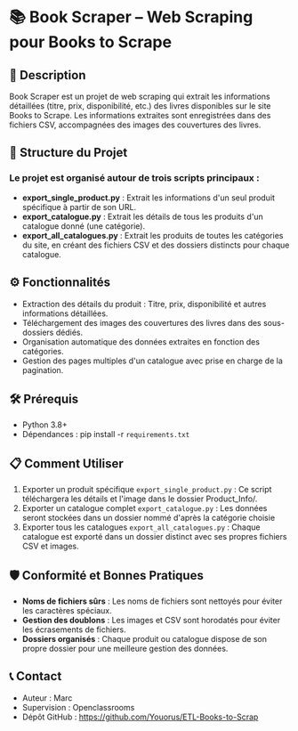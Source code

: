 # 📚 Book Scraper – Web Scraping pour Books to Scrape

## 📄 Description

Book Scraper est un projet de web scraping qui extrait les informations détaillées (titre, prix, disponibilité, etc.) des livres disponibles sur le site Books to Scrape.
Les informations extraites sont enregistrées dans des fichiers CSV, accompagnées des images des couvertures des livres.


## 📁 Structure du Projet

### Le projet est organisé autour de trois scripts principaux :

* **export_single_product.py** : Extrait les informations d'un seul produit spécifique à partir de son URL.
* **export_catalogue.py** : Extrait les détails de tous les produits d'un catalogue donné (une catégorie).
* **export_all_catalogues.py** : Extrait les produits de toutes les catégories du site, en créant des fichiers CSV et des dossiers distincts pour chaque catalogue.

## ⚙️ Fonctionnalités

* Extraction des détails du produit : Titre, prix, disponibilité et autres informations détaillées.
* Téléchargement des images des couvertures des livres dans des sous-dossiers dédiés.
* Organisation automatique des données extraites en fonction des catégories.
* Gestion des pages multiples d'un catalogue avec prise en charge de la pagination.

## 🛠️ Prérequis

* Python 3.8+
* Dépendances : pip install -r `requirements.txt`

## 📋 Comment Utiliser
1. Exporter un produit spécifique `export_single_product.py` : Ce script téléchargera les détails et l'image dans le dossier Product_Info/.
2. Exporter un catalogue complet `export_catalogue.py` : Les données seront stockées dans un dossier nommé d'après la catégorie choisie
3. Exporter tous les catalogues `export_all_catalogues.py` :  Chaque catalogue est exporté dans un dossier distinct avec ses propres fichiers CSV et images.

## 🛡️ Conformité et Bonnes Pratiques

* **Noms de fichiers sûrs** : Les noms de fichiers sont nettoyés pour éviter les caractères spéciaux.
* **Gestion des doublons** : Les images et CSV sont horodatés pour éviter les écrasements de fichiers.
* **Dossiers organisés** : Chaque produit ou catalogue dispose de son propre dossier pour une meilleure gestion des données.

## 📞 Contact

* Auteur : Marc
* Supervision : Openclassrooms
* Dépôt GitHub : https://github.com/Youorus/ETL-Books-to-Scrap
